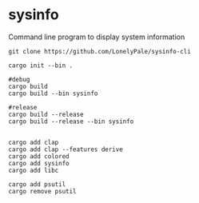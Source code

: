 # sysinfo
Command line program to display system information

```shell
git clone https://github.com/LonelyPale/sysinfo-cli

```

```shell
cargo init --bin .

#debug
cargo build
cargo build --bin sysinfo

#release
cargo build --release
cargo build --release --bin sysinfo


```

```shell
cargo add clap
cargo add clap --features derive
cargo add colored
cargo add sysinfo
cargo add libc

cargo add psutil
cargo remove psutil

```
